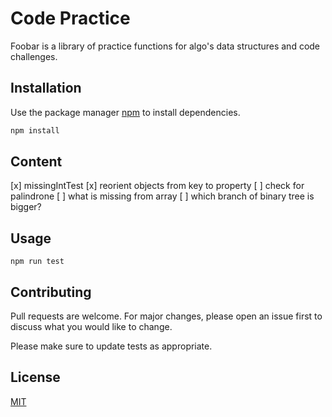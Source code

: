 # Code Practice

Foobar is a library of practice functions for algo's data structures and code challenges.

## Installation

Use the package manager [npm](https://www.npmjs.com/) to install dependencies.

```bash
npm install
```

## Content
[x] missingIntTest
[x] reorient objects from key to property
[ ] check for palindrone
[ ] what is missing from array
[ ] which branch of binary tree is bigger?

## Usage

```node
npm run test
```

## Contributing
Pull requests are welcome. For major changes, please open an issue first to discuss what you would like to change.

Please make sure to update tests as appropriate.

## License
[MIT](https://choosealicense.com/licenses/mit/)
